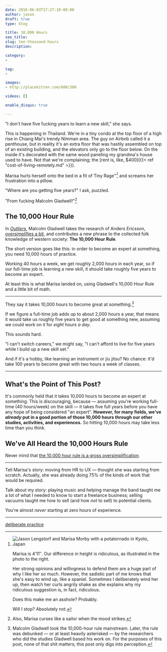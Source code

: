 ```yaml
---
date: 2016-06-03T17:27:10-08:00
author: jason
draft: true
type: blog

title: 10,000 Hours
seo_title: 
slug: ten-thousand-hours
description: 

category:
- 

tag:
- 

images:
- http://placekitten.com/600/300

videos: []

enable_disqus: true

---
```


"I don't have five fucking years to learn a new skill," she says.

This is happening in Thailand. We're in a tiny condo at the top floor of a high rise in Chiang Mai's trendy Nimman area. The guy on Airbnb called it a penthouse, but in reality it's an extra floor that was hastily assembled on top of an existing building, and the elevators only go to the floor below. On the inside it's decorated with the same wood paneling my grandma's house used to have. Not that we're complaining; the [rent is, like, $400]({{< ref "cost-of-living-remotely.md" >}}).

Marisa hurls herself onto the bed in a fit of Tiny Rage™[^tiny-rage] and screams her frustration into a pillow.

[^tiny-rage]:
    <img src="/images/potatornado.jpg" alt="Jason Lengstorf and Marisa Morby with a potatornado in Kyoto, Japan" class="footnote-image footnote-image--right">

    Marisa is 4′11″. Our difference in height is ridiculous, as illustrated in the photo to the right.

    Her strong opinions and willingness to defend them are a huge part of why I like her so much. However, the sadistic part of me knows that she's easy to wind up, like a spaniel. Sometimes I deliberately wind her up, then watch her curls angrily shake as she explains why my ridiculous suggestion is, in fact, ridiculous.

    Does this make me an asshole? Probably.

    Will I stop? Absolutely not.

"Where are you getting five years?" I ask, puzzled.

"From fucking Malcolm Gladwell!"[^curse-words]

[^curse-words]:
    Also, Marisa curses like a sailor when the mood strikes.

## The 10,000 Hour Rule

In [_Outliers_](https://www.amazon.com/dp/B001ANYDAO/ref=dp-kindle-redirect?_encoding=UTF8&btkr=1), Malcolm Gladwell takes the research of Anders Ericsson, [oversimplifies a bit](http://www.salon.com/2016/04/10/malcolm_gladwell_got_us_wrong_our_research_was_key_to_the_10000_hour_rule_but_heres_what_got_oversimplified/), and contributes a new phrase to the collected folk knowledge of western society: **The 10,000 Hour Rule**.

The short version goes like this: in order to become an expert at something, you need 10,000 hours of practice.

Working 40 hours a week, we get roughly 2,000 hours in each year, so if our full-time job is learning a new skill, it should take roughly five years to become an expert.

At least this is what Marisa landed on, using Gladwell's 10,000 Hour Rule and a little bit of math.



---

They say it takes 10,000 hours to become great at something.[^10k-hours]

[^10k-hours]:
    Malcolm Gladwell took the 10,000-hour rule mainstream. Later, the rule was debunked — or at least heavily asterisked — by the researchers who did the studies Gladwell based his work on. For the purposes of this post, none of that shit matters; this post only digs into perception.

If we figure a full-time job adds up to about 2,000 hours a year, that means it would take us roughly five years to get good at something new, assuming we could work on it for _eight hours a day_.

This sounds hard.

"I can't switch careers," we might say, "I can't afford to live for five years while I build up a new skill set."

And if it's a hobby, like learning an instrument or jiu jitsu? No chance: it'd take 100 years to become great with two hours a week of classes.



* * *

## What's the Point of This Post?

It's commonly held that it takes 10,000 hours to become an expert at something. This is discouraging, because — assuming you're working full-time (40 hours/week) on the skill — it takes five full years before you have any hope of being considered "an expert". **However, for many fields, we've _already_ put in a good portion of those 10,000 hours through our other studies, activities, and experiences.** So hitting 10,000 hours may take less time than you think.

## We've All Heard the 10,000 Hours Rule

Never mind that [the 10,000 hour rule is a gross oversimplification](http://www.makeuseof.com/tag/10000-hour-rule-wrong-really-master-skill/).


---

Tell Marisa's story: moving from HR to UX — thought she was starting from scratch. Actually, she was already doing 75% of the kinds of work that would be required.

Talk about my story: playing music and helping manage the band taught me a lot of what I needed to know to start a freelance business; selling vacuums taught me how to sell (and how _not_ to sell) to potential clients.

You're almost _never_ starting at zero hours of experience.

---

[deliberate practice](https://marisamorby.com/talent/)
